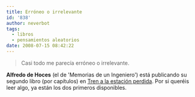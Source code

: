 ```yaml
---
title: Erróneo o irrelevante
id: '838'
author: neverbot
tags:
  - libros
  - pensamientos aleatorios
date: 2008-07-15 08:42:22
---
```


> Casi todo me parecía erróneo o irrelevante.

**Alfredo de Hoces** (el de 'Memorias de un Ingeniero') está publicando su segundo libro (por capítulos) en [Tren a la estación perdida](http://www.alfredodehoces.com/estacionperdida/). Por si queréis leer algo, ya están los dos primeros disponibles.